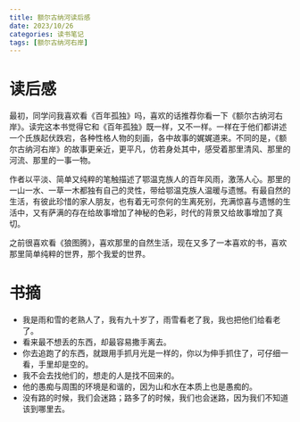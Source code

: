 ```yaml
---
title: 额尔古纳河读后感
date: 2023/10/26
categories: 读书笔记
tags: [额尔古纳河右岸]
---
```


<!-- toc -->

<!-- more -->

# 读后感

最初，同学问我喜欢看《百年孤独》吗，喜欢的话推荐你看一下《额尔古纳河右岸》。读完这本书觉得它和《百年孤独》既一样，又不一样。一样在于他们都讲述一个氏族起伏跌宕，各种性格人物的刻画，各中故事的娓娓道来。不同的是，《额尔古纳河右岸》的故事更亲近，更平凡，仿若身处其中，感受着那里清风、那里的河流、那里的一事一物。

作者以平淡、简单又纯粹的笔触描述了鄂温克族人的百年风雨，激荡人心。那里的一山一水、一草一木都独有自己的灵性，带给鄂温克族人温暖与遗憾。有最自然的生活，有彼此珍惜的家人朋友，也有着无可奈何的生离死别，充满惊喜与遗憾的生活中，又有萨满的存在给故事增加了神秘的色彩，时代的背景又给故事增加了真切。

之前很喜欢看《狼图腾》，喜欢那里的自然生活，现在又多了一本喜欢的书，喜欢那里简单纯粹的世界，那个我爱的世界。



# 书摘

- 我是雨和雪的老熟人了，我有九十岁了，雨雪看老了我，我也把他们给看老了。
- 看来最不想丢的东西，却最容易撒手离去。
- 你去追跑了的东西，就跟用手抓月光是一样的，你以为伸手抓住了，可仔细一看，手里却是空的。
- 我不会去找他们的，想走的人是找不回来的。
- 他的愚痴与周围的环境是和谐的，因为山和水在本质上也是愚痴的。
- 没有路的时候，我们会迷路；路多了的时候，我们也会迷路，因为我们不知道该到哪里去。
